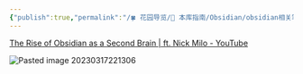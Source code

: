 ```yaml
---
{"publish":true,"permalink":"/🍀 花园导览/🧰 本库指南/Obsidian/obsidian相关笔记/Obsidian做为大二大脑工具的评分.md","created":"2025-04-04T01:03:31.533+08:00","modified":"2025-07-07T17:10:24.359+08:00","cssclasses":""}
---
```



[The Rise of Obsidian as a Second Brain | ft. Nick Milo - YouTube](https://www.youtube.com/watch?v=nz99I7apNLI)

![Pasted image 20230317221306](https://pub-pic.oldwinter.top/2025/06/a8f18559fb799bc5447ba1ab9a1c3c68.png)